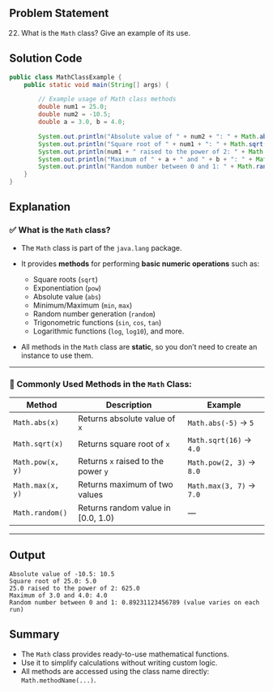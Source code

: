## Problem Statement  
22. What is the `Math` class? Give an example of its use.

## Solution Code  
```java
public class MathClassExample {
    public static void main(String[] args) {

        // Example usage of Math class methods
        double num1 = 25.0;
        double num2 = -10.5;
        double a = 3.0, b = 4.0;

        System.out.println("Absolute value of " + num2 + ": " + Math.abs(num2));
        System.out.println("Square root of " + num1 + ": " + Math.sqrt(num1));
        System.out.println(num1 + " raised to the power of 2: " + Math.pow(num1, 2));
        System.out.println("Maximum of " + a + " and " + b + ": " + Math.max(a, b));
        System.out.println("Random number between 0 and 1: " + Math.random());
    }
}
```

## Explanation  

### ✅ What is the `Math` class?
- The `Math` class is part of the `java.lang` package.
- It provides **methods** for performing **basic numeric operations** such as:
  - Square roots (`sqrt`)
  - Exponentiation (`pow`)
  - Absolute value (`abs`)
  - Minimum/Maximum (`min`, `max`)
  - Random number generation (`random`)
  - Trigonometric functions (`sin`, `cos`, `tan`)
  - Logarithmic functions (`log`, `log10`), and more.

- All methods in the `Math` class are **static**, so you don’t need to create an instance to use them.

---

### 🔧 Commonly Used Methods in the `Math` Class:

| Method           | Description                         | Example                        |
|------------------|-------------------------------------|--------------------------------|
| `Math.abs(x)`    | Returns absolute value of `x`       | `Math.abs(-5)` → `5`          |
| `Math.sqrt(x)`   | Returns square root of `x`          | `Math.sqrt(16)` → `4.0`       |
| `Math.pow(x, y)` | Returns `x` raised to the power `y` | `Math.pow(2, 3)` → `8.0`      |
| `Math.max(x, y)` | Returns maximum of two values       | `Math.max(3, 7)` → `7.0`      |
| `Math.random()`  | Returns random value in [0.0, 1.0)  | —                              |

---

## Output  
```
Absolute value of -10.5: 10.5
Square root of 25.0: 5.0
25.0 raised to the power of 2: 625.0
Maximum of 3.0 and 4.0: 4.0
Random number between 0 and 1: 0.89231123456789 (value varies on each run)
```

## Summary  
- The `Math` class provides ready-to-use mathematical functions.
- Use it to simplify calculations without writing custom logic.
- All methods are accessed using the class name directly: `Math.methodName(...)`.